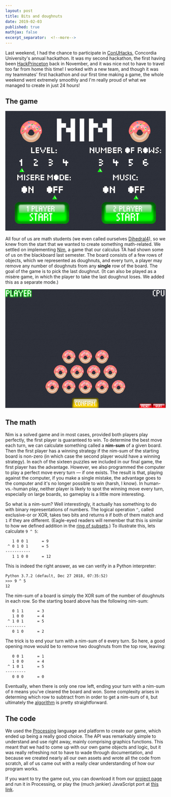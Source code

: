 ```yaml
---
layout: post
title: Bits and doughnuts
date: 2019-02-03
published: true
mathjax: false
excerpt_separator:  <!--more-->
---
```

Last weekend, I had the chance to participate in [ConUHacks](https://conuhacks.io), Concordia University's annual hackathon. It was my second hackathon, the first having been [HackPrinceton](https://marcelgoh.github.io/2018/11/14/coursetalk.html) back in November, and it was nice not to have to travel too far from home this time! I worked with a new team, and though it was my teammates' first hackathon and our first time making a game, the whole weekend went extremely smoothly and I'm really proud of what we managed to create in just 24 hours!
<!--more-->

## The game

![menu-screen](/media/bits-and-doughnuts/menu-screen.png)

All four of us are math students (we even called ourselves [Dihedral4](https://github.com/conudihedral4)), so we knew from the start that we wanted to create something math-related. We settled on implementing [Nim](https://en.wikipedia.org/wiki/Nim), a game that our calculus TA had shown some of us on the blackboard last semester. The board consists of a few rows of objects, which we represented as doughnuts, and every turn, a player may remove any number of doughnuts from any __single__ row of the board. The goal of the game is to pick the last doughnut. (It can also be played as a misère game, in which the player to take the last doughnut loses. We added this as a separate mode.)  

![game-screen](/media/bits-and-doughnuts/game-screen.png)

## The math

Nim is a solved game and in most cases, provided both players play perfectly, the first player is guaranteed to win. To determine the best move each turn, we can calculate something called a __nim-sum__ of a given board. Then the first player has a winning strategy if the nim-sum of the starting board is non-zero (in which case the second player would have a winning strategy). In each of the sixteen puzzles we included in our final game, the first player has the advantage. However, we also programmed the computer to play a perfect move every turn &mdash; if one exists. The result is that, playing against the computer, if you make a single mistake, the advantage goes to the computer and it's no longer possible to win (harsh, I know). In human-vs.-human play, neither player is likely to spot the winning move every turn, especially on large boards, so gameplay is a little more interesting.

So what is a nim-sum? Well interestingly, it actually has something to do with binary representations of numbers. The logical operation `^`, called exclusive-or or XOR, takes two bits and returns `0` if both of them match and `1` if they are different. (Eagle-eyed readers will remember that this is similar to how we defined addition in the [ring of subsets](https://marcelgoh.github.io/2018/12/03/subset-ring.html).) To illustrate this, lets calculate `9 ^ 5`:  
```
   1 0 0 1      = 9
 ^ 0 1 0 1      = 5
-----------
   1 1 0 0      = 12
```
This is indeed the right answer, as we can verify in a Python interpreter:  
```
Python 3.7.2 (default, Dec 27 2018, 07:35:52)
>>> 9 ^ 5
12
```
The nim-sum of a board is simply the XOR sum of the number of doughnuts in each row. So the starting board above has the following nim-sum:
```
   0 1 1      = 3
   1 0 0      = 4
 ^ 1 0 1      = 5
---------
   0 1 0      = 2
```
The trick is to end your turn with a nim-sum of `0` every turn. So here, a good opening move would be to remove two doughnuts from the top row, leaving:
```
   0 0 1      = 1
   1 0 0      = 4
 ^ 1 0 1      = 5
---------
   0 0 0      = 0
```
Eventually, when there is only one row left, ending your turn with a nim-sum of `0` means you've cleared the board and won. Some complexity arises in determing which row to subtract from in order to get a nim-sum of `0`, but ultimately the [algorithm](https://github.com/conudihedral4/nim/blob/master/robot.pde) is pretty straightforward.

## The code

We used the [Processing](https://processing.org) language and platform to create our game, which ended up being a really good choice. The API was remarkably simple to understand and use right away, mainly comprising graphics functions. This meant that we had to come up with our own game objects and logic, but it was really refreshing not to have to wade through documentation, and because we created nearly all our own assets and wrote all the code from scratch, all of us came out with a really clear understanding of how our program works.

If you want to try the game out, you can download it from our [project page](https://github.com/conudihedral4/nim) and run it in Processing, or play the (much jankier) JavaScript port at [this link](https://conudihedral4.github.io/nim-js/).